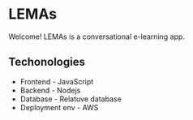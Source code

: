 # LEMAs

Welcome!
LEMAs is a conversational e-learning app.  

## Techonologies 
* Frontend - JavaScript
* Backend - Nodejs
* Database - Relatuve database
* Deployment env - AWS
